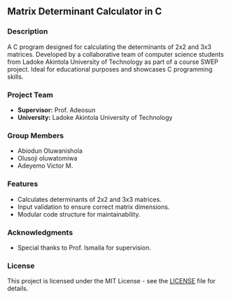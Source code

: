 ## Matrix Determinant Calculator in C

### Description
A C program designed for calculating the determinants of 2x2 and 3x3 matrices. Developed by a collaborative team of computer science students from Ladoke Akintola University of Technology as part of a course SWEP project. Ideal for educational purposes and showcases C programming skills.

### Project Team
- **Supervisor:** Prof. Adeosun
- **University:** Ladoke Akintola University of Technology

### Group Members
- Abiodun Oluwanishola
- Olusoji oluwatomiwa 
- Adeyemo Victor M.

### Features
- Calculates determinants of 2x2 and 3x3 matrices.
- Input validation to ensure correct matrix dimensions.
- Modular code structure for maintainability.

### Acknowledgments
- Special thanks to Prof. Ismaila for supervision.

### License

This project is licensed under the MIT License - see the [LICENSE](LICENSE) file for details.




